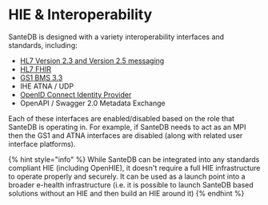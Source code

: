 # HIE & Interoperability

SanteDB is designed with a variety interoperability interfaces and standards, including:

* [HL7 Version 2.3 and Version 2.5 messaging](../developers/service-apis/administration-management-interface-ami/santedb-hl7v2-implementation.md)
* [HL7 FHIR](../developers/service-apis/hl7-fhir/santedb-fhir-implementation.md)&#x20;
* [GS1 BMS 3.3](../developers/santedb-software-publishers/gs1-bms-xml/)
* IHE ATNA / UDP
* [OpenID Connect Identity Provider](../developers/extending-santesuite/extending-santedb/service-apis/openid-connect/)
* OpenAPI / Swagger 2.0 Metadata Exchange

Each of these interfaces are enabled/disabled based on the role that SanteDB is operating in. For example, if SanteDB needs to act as an MPI then the GS1 and ATNA interfaces are disabled (along with related user interface platforms).

{% hint style="info" %}
While SanteDB can be integrated into any standards compliant HIE (including OpenHIE), it doesn't require a full HIE infrastructure to operate properly and securely. It can be used as a launch point into a broader e-health infrastructure (i.e. it is possible to launch SanteDB based solutions without an HIE and then build an HIE around it)
{% endhint %}

###
